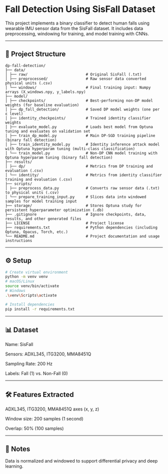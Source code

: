 # Fall Detection Using SisFall Dataset

This project implements a binary classifier to detect human falls using wearable IMU sensor data from the SisFall dataset. It includes data preprocessing, windowing for training, and model training with CNNs.

---

## 📁 Project Structure
    dp-fall-detection/
    ├── data/
    │ ├── raw/                          # Original SisFall (.txt)
    │ ├── preprocessed/                 # Raw sensor data converted physical units (.csv)
    │ └── windows/                      # Final training input: Numpy arrays (X_windows.npy, y_labels.npy)
    ├── model/
    │ ├── checkpoints/                  # Best-performing non-DP model weights (for baseline evaluation)
    │ ├── dp_fall_detection/            # Saved DP model weights (one per ε level)
    │ ├── identity_checkpoints/         # Trained identity classifier weights
    │ ├── evaluate_model.py             # Loads best model from Optuna tuning and evaluates on validation set
    │ ├── train_dp_model.py             # Main DP-SGD training pipeline (binary fall detection)
    │ ├── train_identity_model.py       # Identity inference attack model with Optuna hyperparam tuning (multi-class classification)
    │ └── train_model.py                # Non-DP CNN model training with Optuna hyperparam tuning (binary fall detection)
    ├── results/
    │ ├── dp/                           # Metrics from DP training and evaluation (.csv)
    │ └── identity/                     # Metrics from identity classifier training and evaluation (.csv)
    ├── scripts/
    │ ├── preprocess_data.py            # Converts raw sensor data (.txt) to physical units (.csv)
    │ └── prepare_training_input.py     # Slices data into windowed samples for model training input
    ├── storage/                        # Stores Optuna study for persistent hyperparameter optimization (.db)
    ├── .gitignore                      # Ignore checkpoints, data, results, and other generated files
    ├── LICENSE                         # Project license
    ├── requirements.txt                # Python dependencies (including Optuna, Opacus, Torch, etc.)
    └── README.md                       # Project documentation and usage instructions

---

## ⚙️ Setup

```bash
# Create virtual environment
python -m venv venv
# macOS/Linux
source venv/bin/activate
# Windows
.\venv\Scripts\activate

# Install dependencies
pip install -r requirements.txt
```

---

## 📊 Dataset
Name: SisFall

Sensors: ADXL345, ITG3200, MMA8451Q

Sampling Rate: 200 Hz

Labels: Fall (1) vs. Non-Fall (0)

---

## 🛠 Features Extracted
ADXL345, ITG3200, MMA8451Q axes (x, y, z)

Window size: 200 samples (1 second)

Overlap: 50% (100 samples)

---

## 📌 Notes
Data is normalized and windowed to support differential privacy and deep learning.
